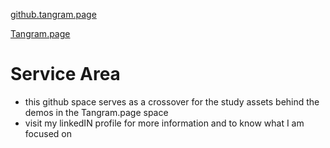 [github.tangram.page](https://github.tangram.page/)

[Tangram.page](https://www.tangram.page/)

# Service Area

* this github space serves as a crossover for the study assets behind the demos in the Tangram.page space
* visit my linkedIN profile for more information and to know what I am focused on

